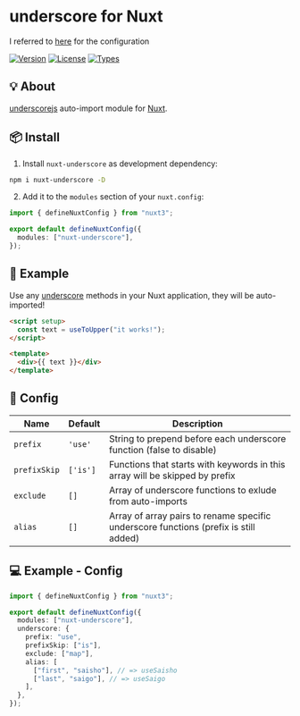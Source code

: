  <h1>underscore for Nuxt</h1>

I referred to [here](https://github.com/mountain1009/nuxt-lodash) for the configuration

<p>
  <a href="https://www.npmjs.com/package/nuxt-underscore"><img src="https://badgen.net/npm/v/nuxt-underscore" alt="Version"></a>
  <a href="https://www.npmjs.com/package/nuxt-underscore"><img src="https://badgen.net/npm/license/nuxt-underscore" alt="License"></a>
  <a href="https://www.npmjs.com/package/nuxt-underscore"><img src="https://badgen.net/npm/types/nuxt-underscore" alt="Types"></a>
</p>

## 💡 About

[underscorejs](https://underscorejs.org/) auto-import module for [Nuxt](https://nuxtjs.org).

## 📦 Install

1. Install `nuxt-underscore` as development dependency:

```bash
npm i nuxt-underscore -D
```

2. Add it to the `modules` section of your `nuxt.config`:

```ts
import { defineNuxtConfig } from "nuxt3";

export default defineNuxtConfig({
  modules: ["nuxt-underscore"],
});
```

## 🚀 Example

Use any [underscore](https://underscore.com) methods in your Nuxt application, they will be auto-imported!

```html
<script setup>
  const text = useToUpper("it works!");
</script>

<template>
  <div>{{ text }}</div>
</template>
```

## 🔨 Config

| Name         | Default  | Description                                                                          |
| ------------ | -------- | ------------------------------------------------------------------------------------ |
| `prefix`     | `'use'`  | String to prepend before each underscore function (false to disable)                 |
| `prefixSkip` | `['is']` | Functions that starts with keywords in this array will be skipped by prefix          |
| `exclude`    | `[]`     | Array of underscore functions to exlude from auto-imports                            |
| `alias`      | `[]`     | Array of array pairs to rename specific underscore functions (prefix is still added) |

## 💻 Example - Config

```ts
import { defineNuxtConfig } from "nuxt3";

export default defineNuxtConfig({
  modules: ["nuxt-underscore"],
  underscore: {
    prefix: "use",
    prefixSkip: ["is"],
    exclude: ["map"],
    alias: [
      ["first", "saisho"], // => useSaisho
      ["last", "saigo"], // => useSaigo
    ],
  },
});
```
